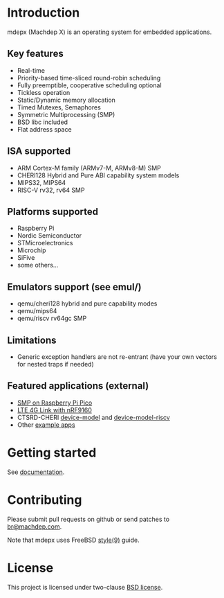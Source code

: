 # Introduction

mdepx (Machdep X) is an operating system for embedded applications.

## Key features
  * Real-time
  * Priority-based time-sliced round-robin scheduling
  * Fully preemptible, cooperative scheduling optional
  * Tickless operation
  * Static/Dynamic memory allocation
  * Timed Mutexes, Semaphores
  * Symmetric Multiprocessing (SMP)
  * BSD libc included
  * Flat address space

## ISA supported
  * ARM Cortex-M family (ARMv7-M, ARMv8-M) SMP
  * CHERI128 Hybrid and Pure ABI capability system models
  * MIPS32, MIPS64
  * RISC-V rv32, rv64 SMP

## Platforms supported
  * Raspberry Pi
  * Nordic Semiconductor
  * STMicroelectronics
  * Microchip
  * SiFive
  * some others...

## Emulators support (see emul/)
  * qemu/cheri128 hybrid and pure capability modes
  * qemu/mips64
  * qemu/riscv rv64gc SMP

## Limitations
  * Generic exception handlers are not re-entrant (have your own vectors for nested traps if needed)

## Featured applications (external)
  * [SMP on Raspberry Pi Pico](https://github.com/machdep/raspberrypi-pico)
  * [LTE 4G Link with nRF9160](https://github.com/machdep/nrf9160)
  * CTSRD-CHERI [device-model](https://github.com/CTSRD-CHERI/device-model) and [device-model-riscv](https://github.com/CTSRD-CHERI/device-model-riscv)
  * Other [example apps](https://github.com/machdep/)

# Getting started

See [documentation](https://machdep.uk).

# Contributing

Please submit pull requests on github or send patches to br@machdep.com.

Note that mdepx uses FreeBSD [style(9)](https://www.freebsd.org/cgi/man.cgi?query=style&sektion=9) guide.

# License

This project is licensed under two-clause [BSD license](https://en.wikipedia.org/wiki/BSD_licenses#2-clause_license_(%22Simplified_BSD_License%22_or_%22FreeBSD_License%22)).
